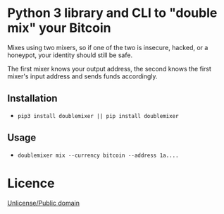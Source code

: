 # Python 3 library and CLI to "double mix" your Bitcoin

Mixes using two mixers, so if one of the two is insecure, hacked, or a honeypot, your identity should still be safe.

The first mixer knows your output address, the second knows the first mixer's input address and sends funds accordingly.

## Installation

* `pip3 install doublemixer || pip install doublemixer`

## Usage

* `doublemixer mix --currency bitcoin --address 1a....`

# Licence

[Unlicense/Public domain](LICENSE.txt)
